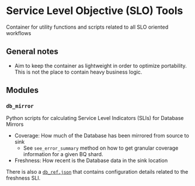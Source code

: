 # Service Level Objective (SLO) Tools
Container for utility functions and scripts related to all SLO oriented workflows

## General notes
- Aim to keep the container as lightweight in order to optimize portability. 
This is not the place to contain heavy business logic.

## Modules
### `db_mirror`
Python scripts for calculating Service Level Indicators (SLIs) for Database Mirrors
- Coverage: How much of the Database has been mirrored from source to sink
  - See `see_error_summary` method on how to get granular coverage information for a given BQ shard.
- Freshness: How recent is the Database data in the sink location

There is also a [`db_ref.json`](./db_mirror/util/db_ref.json) that contains configuration details related to the 
freshness SLI.
